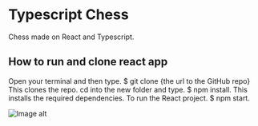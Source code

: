 # Typescript Chess

Chess made on React and Typescript.

## How to run and clone react app

Open your terminal and then type. $ git clone {the url to the GitHub repo} This clones the repo.
cd into the new folder and type. $ npm install. This installs the required dependencies.
To run the React project. $ npm start.

![Image alt](https://github.com/{eugeny11}/{Typescript-Chess}/raw/{main}/{img}/image.png)
